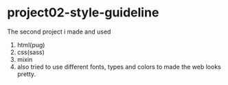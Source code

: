 # project02-style-guideline
The second project i made and used 

1. html(pug)
2. css(sass)
3. mixin
4. also tried to use different fonts, types and colors to made the web looks pretty.
